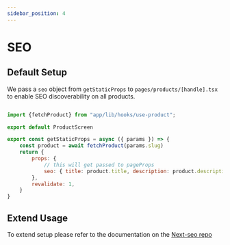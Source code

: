 ```yaml
---
sidebar_position: 4
---
```


# SEO 

## Default Setup
We pass a `seo` object from `getStaticProps` to `pages/products/[handle].tsx` to enable SEO discoverability on all products.


```jsx title=pages/products/[handle].tsx

import {fetchProduct} from "app/lib/hooks/use-product";

export default ProductScreen

export const getStaticProps = async ({ params }) => {
    const product = await fetchProduct(params.slug)
    return {
        props: {
            // this will get passed to pageProps
            seo: { title: product.title, description: product.description },
        },
        revalidate: 1,
    }
}
```

## Extend Usage

To extend setup please refer to the documentation on the [Next-seo repo](https://github.com/garmeeh/next-seo#readme)
